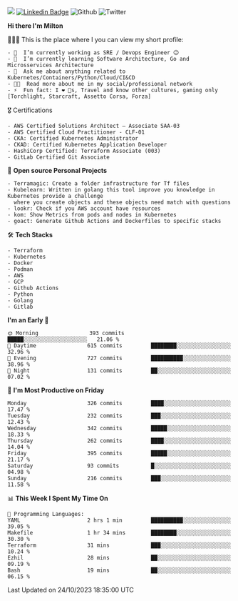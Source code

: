 ![](https://komarev.com/ghpvc/?username=miltlima&color=blueviolet) [![Linkedin Badge](https://img.shields.io/badge/-LinkedIn-blue?style=flat-square&logo=Linkedin&logoColor=white&link=https://www.linkedin.com/in/miltonlimaj/)](https://www.linkedin.com/in/miltonlimaj/) ![Github](https://img.shields.io/github/followers/miltlima?style=social) ![Twitter](https://img.shields.io/twitter/follow/milt_lima?style=social)
 


     
**Hi there I'm Milton**

👨🏽‍💻 This is the place where I you can view my short profile:
```text
- 🔭  I’m currently working as SRE / Devops Engineer 😉
- 🌱  I’m currently learning Software Architecture, Go and Microsservices Architecture
- 💬  Ask me about anything related to Kubernetes/Containers/Python/Cloud/CI&CD
- 👨‍💻  Read more about me in my social/professional network
- ⚡  Fun fact: I ❤️ 🐶s, Travel and know other cultures, gaming only [Torchlight, Starcraft, Assetto Corsa, Forza]
```
🎖 Certifications
```text
- AWS Certified Solutions Architect – Associate SAA-03
- AWS Certified Cloud Practitioner - CLF-01
- CKA: Certified Kubernetes Administrator
- CKAD: Certified Kubernetes Application Developer
- HashiCorp Certified: Terraform Associate (003)
- GitLab Certified Git Associate
```
📐 **Open source Personal Projects**

```text
- Terramagic: Create a folder infrastructure for Tf files
- Kubelearn: Written in golang this tool improve you knowledge in Kubernetes provide a challenge
  where you create objects and these objects need match with questions
- lookr: Check if you AWS account have resources
- kom: Show Metrics from pods and nodes in Kubernetes
- goact: Generate Github Actions and Dockerfiles to specific stacks
```
🛠 **Tech Stacks**

```text
- Terraform
- Kubernetes
- Docker
- Podman
- AWS
- GCP
- Github Actions
- Python
- Golang
- Gitlab
```         

<!--START_SECTION:waka-->
**I'm an Early 🐤** 

```text
🌞 Morning                393 commits         █████░░░░░░░░░░░░░░░░░░░░   21.06 % 
🌆 Daytime                615 commits         ████████░░░░░░░░░░░░░░░░░   32.96 % 
🌃 Evening                727 commits         ██████████░░░░░░░░░░░░░░░   38.96 % 
🌙 Night                  131 commits         ██░░░░░░░░░░░░░░░░░░░░░░░   07.02 % 
```
📅 **I'm Most Productive on Friday** 

```text
Monday                   326 commits         ████░░░░░░░░░░░░░░░░░░░░░   17.47 % 
Tuesday                  232 commits         ███░░░░░░░░░░░░░░░░░░░░░░   12.43 % 
Wednesday                342 commits         █████░░░░░░░░░░░░░░░░░░░░   18.33 % 
Thursday                 262 commits         ████░░░░░░░░░░░░░░░░░░░░░   14.04 % 
Friday                   395 commits         █████░░░░░░░░░░░░░░░░░░░░   21.17 % 
Saturday                 93 commits          █░░░░░░░░░░░░░░░░░░░░░░░░   04.98 % 
Sunday                   216 commits         ███░░░░░░░░░░░░░░░░░░░░░░   11.58 % 
```


📊 **This Week I Spent My Time On** 

```text
💬 Programming Languages: 
YAML                     2 hrs 1 min         ██████████░░░░░░░░░░░░░░░   39.05 % 
Makefile                 1 hr 34 mins        ████████░░░░░░░░░░░░░░░░░   30.30 % 
Terraform                31 mins             ███░░░░░░░░░░░░░░░░░░░░░░   10.24 % 
Ezhil                    28 mins             ██░░░░░░░░░░░░░░░░░░░░░░░   09.19 % 
Bash                     19 mins             ██░░░░░░░░░░░░░░░░░░░░░░░   06.15 % 
```


 Last Updated on 24/10/2023 18:35:00 UTC
<!--END_SECTION:waka-->

